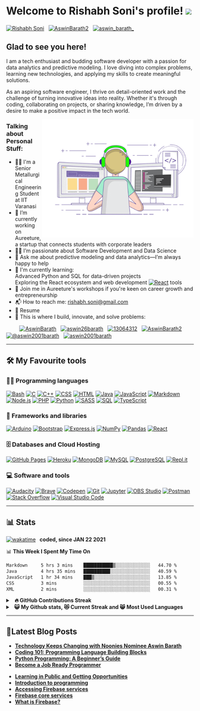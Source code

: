 # Welcome to Rishabh Soni's profile! <img src="https://media.giphy.com/media/hvRJCLFzcasrR4ia7z/giphy.gif" width="25px"></a>

<a href="https://www.linkedin.com/in/rishabh-soni-6008ba212/" target="_blank"><img align="center" src="https://raw.githubusercontent.com/rahuldkjain/github-profile-readme-generator/master/src/images/icons/Social/linked-in-alt.svg" alt="Rishabh Soni" height="30" width="40" /></a>
&nbsp;
<a href="https://twitter.com/AswinBarath2" target="_blank"><img align="center" src="https://raw.githubusercontent.com/rahuldkjain/github-profile-readme-generator/master/src/images/icons/Social/twitter.svg" alt="AswinBarath2" height="30" width="40" /></a>
&nbsp;
<a href="https://www.instagram.com/aswin_barath_/" target="_blank"><img align="center" src="https://raw.githubusercontent.com/rahuldkjain/github-profile-readme-generator/master/src/images/icons/Social/instagram.svg" alt="aswin_barath_" height="30" width="40" /></a>
&nbsp;


## Glad to see you here! &nbsp; 

I am a tech enthusiast and budding software developer with a passion for data analytics and predictive modeling. I love diving into complex problems, learning new technologies, and applying my skills to create meaningful solutions.

As an aspiring software engineer, I thrive on detail-oriented work and the challenge of turning innovative ideas into reality. Whether it's through coding, collaborating on projects, or sharing knowledge, I’m driven by a desire to make a positive impact in the tech world.

<img align="right" alt="GIF" src="https://github.com/AswinBarath/AswinBarath/blob/master/coding.gif?raw=true" width="408" height="318" />


### Talking about Personal Stuff:

- 👨‍🎓 I'm a Senior Metallurgical Engineering Student at IIT Varanasi
- 🔭 I’m currently working on Aureeture, a startup that connects students with corporate leaders
- 👨‍🏫 I’m passionate about Software Development and Data Science
- 💬 Ask me about predictive modeling and data analytics—I’m always happy to help
- 🌱 I'm currently learning: <br>Advanced Python and SQL for data-driven projects <br>
        Exploring the React ecosystem and web development <a href="#"><img alt="React" src="https://img.shields.io/badge/React-20232a.svg?logo=react&logoColor=%2361DAFB"></a> tools
- 👯 Join me in Aureeture's workshops if you're keen on career growth and entrepreneurship
- 📬 How to reach me: rishabh.soni@gmail.com
- 📝 Resume
- 💪 This is where I build, innovate, and solve problems:

&nbsp;&nbsp;&nbsp;&nbsp;&nbsp;&nbsp;&nbsp;&nbsp;
<a href="https://github.com/AswinBarath" target="_blank"><img align="center" src="https://raw.githubusercontent.com/rahuldkjain/github-profile-readme-generator/master/src/images/icons/Social/github.svg" alt="AswinBarath" height="30" width="40" /></a>
&nbsp;
<a href="https://leetcode.com/aswinb/" target="_blank"><img align="center" src="https://raw.githubusercontent.com/rahuldkjain/github-profile-readme-generator/master/src/images/icons/Social/leet-code.svg" alt="aswin26barath" height="30" width="40" /></a>
&nbsp;
<a href="https://stackoverflow.com/users/13064312/aswin-barath?tab=profile" target="_blank"><img align="center" src="https://raw.githubusercontent.com/rahuldkjain/github-profile-readme-generator/master/src/images/icons/Social/stack-overflow.svg" alt="13064312" height="30" width="40" /></a>
&nbsp;
<a href="https://www.hackerrank.com/AswinBarath2" target="_blank"><img align="center" src="https://raw.githubusercontent.com/rahuldkjain/github-profile-readme-generator/master/src/images/icons/Social/hackerrank.svg" alt="AswinBarath2" height="30" width="40" /></a>
&nbsp;
<a href="https://medium.com/@aswinbarath" target="_blank"><img align="center" src="https://raw.githubusercontent.com/rahuldkjain/github-profile-readme-generator/master/src/images/icons/Social/medium.svg" alt="@aswin2001barath" height="30" width="40" /></a>
&nbsp;
<a href="https://dev.to/aswinbarath" target="_blank"><img align="center" src="https://cdn.jsdelivr.net/npm/simple-icons@3.0.1/icons/dev-dot-to.svg" alt="aswin2001barath" height="30" width="40" /></a>
&nbsp;

---

## 🛠️ My Favourite tools

### 👨‍💻 Programming languages

<p>
    <a href="#"><img alt="Bash" src="https://img.shields.io/badge/Bash-121011.svg?logo=gnu-bash&logoColor=white"></a>
    <a href="#"><img alt="C" src="https://custom-icon-badges.herokuapp.com/badge/C-03599C.svg?logo=c-in-hexagon&logoColor=white"></a>
    <a href="#"><img alt="C++" src="https://custom-icon-badges.herokuapp.com/badge/C++-9C033A.svg?logo=cpp2&logoColor=white"></a>
    <a href="#"><img alt="CSS" src="https://img.shields.io/badge/CSS-1572B6.svg?logo=css3&logoColor=white"></a>
    <a href="#"><img alt="HTML" src="https://img.shields.io/badge/HTML-E34F26.svg?logo=html5&logoColor=white"></a>
    <a href="#"><img alt="Java" src="https://img.shields.io/badge/Java-007396.svg?logo=java&logoColor=white"></a>
    <a href="#"><img alt="JavaScript" src="https://img.shields.io/badge/JavaScript-F7DF1E.svg?logo=javascript&logoColor=black"></a>
    <a href="#"><img alt="Markdown" src="https://img.shields.io/badge/Markdown-000000.svg?logo=markdown&logoColor=white"></a>
    <a href="#"><img alt="Node.js" src="https://img.shields.io/badge/Node.js-43853D.svg?logo=node.js&logoColor=white"></a>
    <a href="#"><img alt="PHP" src="https://img.shields.io/badge/PHP-777BB4.svg?logo=php&logoColor=white"></a>
    <a href="#"><img alt="Python" src="https://img.shields.io/badge/Python-14354C.svg?logo=python&logoColor=white"></a>
    <a href="#"><img alt="SASS" src="https://img.shields.io/badge/Sass-hotpink.svg?logo=SASS&logoColor=white"></a>
    <a href="#"><img alt="SQL" src="https://custom-icon-badges.herokuapp.com/badge/SQL-025E8C.svg?logo=database&logoColor=white"></a>
    <a href="#"><img alt="TypeScript" src="https://img.shields.io/badge/TypeScript-007ACC.svg?logo=typescript&logoColor=white"></a>
</p>

### 🧰 Frameworks and libraries

<p>
    <a href="#"><img alt="Arduino" src="https://img.shields.io/badge/-Arduino-00979D?logo=Arduino&logoColor=white"></a>
    <a href="#"><img alt="Bootstrap" src="https://img.shields.io/badge/Bootstrap-7952B3.svg?logo=bootstrap&logoColor=white"></a>
    <a href="#"><img alt="Express.js" src="https://img.shields.io/badge/Express.js-404d59.svg?logo=express&logoColor=white"></a>
    <a href="#"><img alt="NumPy" src="https://img.shields.io/badge/Numpy-013243.svg?logo=numpy&logoColor=white"></a>
    <a href="#"><img alt="Pandas" src="https://img.shields.io/badge/Pandas-150458.svg?logo=pandas&logoColor=white"></a>
    <a href="#"><img alt="React" src="https://img.shields.io/badge/React-20232a.svg?logo=react&logoColor=%2361DAFB"></a>
</p>

### 🗄️ Databases and Cloud Hosting

<p>
    <a href="#"><img alt="GitHub Pages" src="https://img.shields.io/badge/GitHub%20Pages-327FC7.svg?logo=github&logoColor=white"></a>
    <a href="#"><img alt="Heroku" src="https://img.shields.io/badge/Heroku-430098.svg?logo=heroku&logoColor=white"></a>
    <a href="#"><img alt="MongoDB" src ="https://img.shields.io/badge/MongoDB-4ea94b.svg?logo=mongodb&logoColor=white"></a>
    <a href="#"><img alt="MySQL" src="https://img.shields.io/badge/MySQL-00f.svg?logo=mysql&logoColor=white"></a>
    <a href="#"><img alt="PostgreSQL" src ="https://img.shields.io/badge/PostgreSQL-316192.svg?logo=postgresql&logoColor=white"></a>
    <a href="#"><img alt="Repl.it" src="https://img.shields.io/badge/Repl.it-0D101E.svg?logo=Replit&logoColor=white"></a>
</p>

### 💻 Software and tools

<p>
    <a href="#"><img alt="Audacity" src="https://img.shields.io/badge/-Audacity-0000CC?logo=audacity&logoColor=white"></a>
    <a href="#"><img alt="Brave" src="https://img.shields.io/badge/-Brave-FB542B?logo=brave&logoColor=white"></a>
    <a href="#"><img alt="Codepen" src="https://img.shields.io/badge/Codepen-000000.svg?logo=codepen&logoColor=white"></a>
    <a href="#"><img alt="Git" src="https://img.shields.io/badge/Git-F05033.svg?logo=git&logoColor=white"></a>
    <a href="#"><img alt="Jupyter" src="https://img.shields.io/badge/Jupyter-F37626.svg?logo=Jupyter&logoColor=white"></a>
    <a href="#"><img alt="OBS Studio" src="https://img.shields.io/badge/-OBS%20Studio-302E31?logo=obs-studio&logoColor=white"></a>
    <a href="#"><img alt="Postman" src="https://img.shields.io/badge/Postman-FF6C37?logo=postman&logoColor=white"></a>
    <a href="#"><img alt="Stack Overflow" src="https://img.shields.io/badge/-Stack%20Overflow-FE7A16?logo=stack-overflow&logoColor=white"></a>
    <a href="#"><img alt="Visual Studio Code" src="https://img.shields.io/badge/Visual%20Studio%20Code-0078d7.svg?logo=visual-studio-code&logoColor=white"></a>
</p>

---

## 📊 Stats

[![wakatime](https://wakatime.com/badge/user/0f3d8544-3446-40bb-987d-b1a8ed7d2cff.svg)](https://wakatime.com/@0f3d8544-3446-40bb-987d-b1a8ed7d2cff) <b>&nbsp; coded, since JAN 22 2021</b>

📊 <b>This Week I Spent My Time On</b>

<!--START_SECTION:waka-->
```text
Markdown     5 hrs 3 mins    ███████████▒░░░░░░░░░░░░░   44.70 % 
Java         4 hrs 35 mins   ██████████░░░░░░░░░░░░░░░   40.59 % 
JavaScript   1 hr 34 mins    ███▒░░░░░░░░░░░░░░░░░░░░░   13.85 % 
CSS          3 mins          ░░░░░░░░░░░░░░░░░░░░░░░░░   00.55 % 
XML          2 mins          ░░░░░░░░░░░░░░░░░░░░░░░░░   00.31 % 
```
<!--END_SECTION:waka-->


<details>
  <summary>&nbsp;&nbsp;<b>🔥 GitHub Contributions Streak</summary>
  <br/>

  <p>
  <img src="https://activity-graph.herokuapp.com/graph?username=AswinBarath&theme=react-dark&bg_color=20232a&hide_border=true" width=100%" />
  </p>

</details>


<details>
  <summary>&nbsp;&nbsp;<b>😺 My Github stats, 😻 Current Streak and 😸 Most Used Languages</summary>
  <br/>
	<a href="https://github.com/anuraghazra/github-readme-stats" title="Go to Source"><img alt="AswinBarath's Github Stats" src="https://denvercoder1-github-readme-stats.vercel.app/api?username=AswinBarath&show_icons=true&count_private=true&theme=react&border=61dafb&hide_border=true" height="172px"/></a>
	<a href="https://github.com/anuraghazra/github-readme-stats" title="Go to Source"><img alt="AswinBarath's Top Languages" src="https://github-readme-stats.vercel.app/api/top-langs/?username=AswinBarath&langs_count=6&layout=compact&theme=react&hide_border=true&border_color=61dafb&hide=Jupyter%20Notebook,html,css,scss,pug,ruby,php,shell" height="172px"/></a>
  <br/>
  ⚡ I'm a <b>Polyglot programmer</b> in diverse languages
  <br/>
  ⚠ <b>Note:</b> Top languages is only a metric of the languages my public code consists of and doesn't reflect experience or skill level.

<p align=center>
  <a href="https://git.io/streak-stats" title="Go to Source">
    <img alt="AswinBarath's Streak" src="https://github-readme-streak-stats.herokuapp.com/?user=AswinBarath&theme=react&border=61dafb" height="192px"/>
  </a>
</p>
<br />

</details>

---

## 📕Latest Blog Posts

- [Technology Keeps Changing with Noonies Nominee Aswin Barath](https://hackernoon.com/the-good-thing-and-the-bad-thing-about-technology-with-noonies-nominee-aswin-barath)
- [Coding 101: Programming Language Building Blocks](https://hackernoon.com/coding-101-programming-language-building-blocks-1w513uwe)
- [Python Programming: A Beginner’s Guide](https://dev.to/aswinbarath/python-programming-a-beginner-s-guide-k8n)
- [Become a Job Ready Programmer](https://medium.com/techsoftware/become-a-job-ready-programmer-1e5a8cdd1351)


<!-- BLOG-POST-LIST:START -->
- [Learning in Public and Getting Opportunities](https://dev.to/aswinbarath/learning-in-public-and-getting-opportunities-4i92)
- [Introduction to programming](https://dev.to/aswinbarath/introduction-to-programming-31od)
- [Accessing Firebase services](https://dev.to/aswinbarath/accessing-firebase-services-4mn9)
- [Firebase core services](https://dev.to/aswinbarath/firebase-core-services-4hkl)
- [What is Firebase?](https://dev.to/aswinbarath/what-is-firebase-3f35)
<!-- BLOG-POST-LIST:END -->

